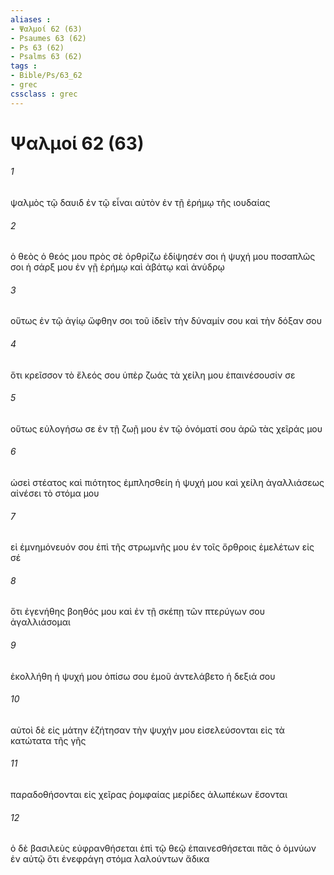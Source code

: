 ```yaml
---
aliases : 
- Ψαλμοί 62 (63)
- Psaumes 63 (62)
- Ps 63 (62)
- Psalms 63 (62)
tags : 
- Bible/Ps/63_62
- grec
cssclass : grec
---
```


# Ψαλμοί 62 (63)

###### 1
ψαλμὸς τῷ δαυιδ ἐν τῷ εἶναι αὐτὸν ἐν τῇ ἐρήμῳ τῆς ιουδαίας
###### 2
ὁ θεὸς ὁ θεός μου πρὸς σὲ ὀρθρίζω ἐδίψησέν σοι ἡ ψυχή μου ποσαπλῶς σοι ἡ σάρξ μου ἐν γῇ ἐρήμῳ καὶ ἀβάτῳ καὶ ἀνύδρῳ
###### 3
οὕτως ἐν τῷ ἁγίῳ ὤφθην σοι τοῦ ἰδεῖν τὴν δύναμίν σου καὶ τὴν δόξαν σου
###### 4
ὅτι κρεῖσσον τὸ ἔλεός σου ὑπὲρ ζωάς τὰ χείλη μου ἐπαινέσουσίν σε
###### 5
οὕτως εὐλογήσω σε ἐν τῇ ζωῇ μου ἐν τῷ ὀνόματί σου ἀρῶ τὰς χεῖράς μου
###### 6
ὡσεὶ στέατος καὶ πιότητος ἐμπλησθείη ἡ ψυχή μου καὶ χείλη ἀγαλλιάσεως αἰνέσει τὸ στόμα μου
###### 7
εἰ ἐμνημόνευόν σου ἐπὶ τῆς στρωμνῆς μου ἐν τοῖς ὄρθροις ἐμελέτων εἰς σέ
###### 8
ὅτι ἐγενήθης βοηθός μου καὶ ἐν τῇ σκέπῃ τῶν πτερύγων σου ἀγαλλιάσομαι
###### 9
ἐκολλήθη ἡ ψυχή μου ὀπίσω σου ἐμοῦ ἀντελάβετο ἡ δεξιά σου
###### 10
αὐτοὶ δὲ εἰς μάτην ἐζήτησαν τὴν ψυχήν μου εἰσελεύσονται εἰς τὰ κατώτατα τῆς γῆς
###### 11
παραδοθήσονται εἰς χεῖρας ῥομφαίας μερίδες ἀλωπέκων ἔσονται
###### 12
ὁ δὲ βασιλεὺς εὐφρανθήσεται ἐπὶ τῷ θεῷ ἐπαινεσθήσεται πᾶς ὁ ὀμνύων ἐν αὐτῷ ὅτι ἐνεφράγη στόμα λαλούντων ἄδικα
